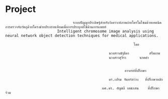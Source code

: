 # Project
                                  ระบบปัญญาประดิษฐ์สำหรับวิเคราะห์ภาพถ่ายโครโมโซมด้วยเทคนิคการตรวจจับวัตถุด้วยโครงข่ายประสาทเทียมเพื่อการประยุกต์ใช้ด้านการแพทย์
                           Intelligent chromosome image analysis using neural network object detection techniques for medical applications.

                                                             โดย

                                                  นางสาวณัฐธิดา 		สรึมงาม
                                                  นางสาวสุจีรา 	   	นาคคำ


                                                         อาจารย์ที่ปรึกษา

                                                  ดร.เปรม จันทร์สว่าง	ที่ปรึกษาหลัก

                                               ผศ.ดร. อัญชลี เตชะเสน	ที่ปรึกษาร่วม
